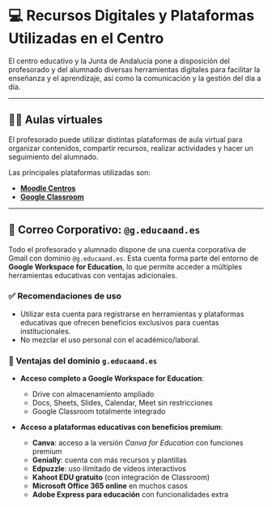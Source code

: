 # 💻 Recursos Digitales y Plataformas Utilizadas en el Centro

El centro educativo y la Junta de Andalucía pone a disposición del profesorado y del alumnado diversas herramientas digitales para facilitar la enseñanza y el aprendizaje, así como la comunicación y la gestión del día a día.

---

## 🧑‍🏫 Aulas virtuales

El profesorado puede utilizar distintas plataformas de aula virtual para organizar contenidos, compartir recursos, realizar actividades y hacer un seguimiento del alumnado.

Las principales plataformas utilizadas son:

- [**Moodle Centros**](https://educacionadistancia.juntadeandalucia.es/centros/sevilla/)
- [**Google Classroom**](https://classroom.google.com/)

---

## 📧 Correo Corporativo: `@g.educaand.es`

Todo el profesorado y alumnado dispone de una cuenta corporativa de Gmail con dominio `@g.educaand.es`. Esta cuenta forma parte del entorno de **Google Workspace for Education**, lo que permite acceder a múltiples herramientas educativas con ventajas adicionales.

### ✅ Recomendaciones de uso

- Utilizar esta cuenta para registrarse en herramientas y plataformas educativas que ofrecen beneficios exclusivos para cuentas institucionales.
- No mezclar el uso personal con el académico/laboral.

### 🌟 Ventajas del dominio `g.educaand.es`

- **Acceso completo a Google Workspace for Education**:
  - Drive con almacenamiento ampliado
  - Docs, Sheets, Slides, Calendar, Meet sin restricciones
  - Google Classroom totalmente integrado


- **Acceso a plataformas educativas con beneficios premium**:
  - **Canva**: acceso a la versión *Canva for Education* con funciones premium
  - **Genially**: cuenta con más recursos y plantillas
  - **Edpuzzle**: uso ilimitado de vídeos interactivos
  - **Kahoot EDU gratuito** (con integración de Classroom)
  - **Microsoft Office 365 online** en muchos casos
  - **Adobe Express para educación** con funcionalidades extra

